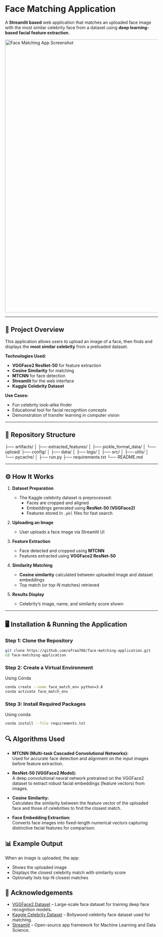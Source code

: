 # Face Matching Application

A **Streamlit based** web application that matches an uploaded face image with the most similar celebrity face from a dataset using **deep learning-based facial feature extraction**.

<img width="1600" height="900" alt="Face Matching App Screenshot" src="https://github.com/user-attachments/assets/c6c6df9f-f223-4286-bc1d-15f1a711ae1b" />

---

## 📌 Project Overview
This application allows users to upload an image of a face, then finds and displays the **most similar celebrity** from a preloaded dataset.

**Technologies Used:**
- **VGGFace2 ResNet-50** for feature extraction
- **Cosine Similarity** for matching
- **MTCNN** for face detection
- **Streamlit** for the web interface
- **Kaggle Celebrity Dataset**

**Use Cases:**
- Fun celebrity look-alike finder
- Educational tool for facial recognition concepts
- Demonstration of transfer learning in computer vision

---

## 📂 Repository Structure
├── artifacts/
│ ├── extracted_features/ 
│ ├── pickle_format_data/
│ └── upload/
├── config/
│
├── data/ 
│
├── logs/ 
│
├── src/ 
│ ├── utils/ 
│ └── pycache/
│
├── run.py 
├── requirements.txt 
└── README.md 

---

## ⚙️ How It Works

1. **Dataset Preparation**
   - The Kaggle celebrity dataset is preprocessed:
     - Faces are cropped and aligned
     - Embeddings generated using **ResNet-50 (VGGFace2)**
     - Features stored in `.pkl` files for fast search

2. **Uploading an Image**
   - User uploads a face image via Streamlit UI

3. **Feature Extraction**
   - Face detected and cropped using **MTCNN**
   - Features extracted using **VGGFace2 ResNet-50**

4. **Similarity Matching**
   - **Cosine similarity** calculated between uploaded image and dataset embeddings
   - Top match (or top-N matches) retrieved

5. **Results Display**
   - Celebrity’s image, name, and similarity score shown

---

## 🖥️ Installation & Running the Application

### Step 1: Clone the Repository
```bash
git clone https://github.com/afraa786/face-matching-application.git
cd face-matching-application
```

### Step 2: Create a Virtual Environment 
Using Conda
```bash
conda create --name face_match_env python=3.8
conda activate face_match_env
```

### Step 3: Install Required Packages
Using conda:
```bash
conda install --file requirements.txt
```
## 🔍 Algorithms Used

- **MTCNN (Multi-task Cascaded Convolutional Networks):**  
  Used for accurate face detection and alignment on the input images before feature extraction.

- **ResNet-50 (VGGFace2 Model):**  
  A deep convolutional neural network pretrained on the VGGFace2 dataset to extract robust facial embeddings (feature vectors) from images.

- **Cosine Similarity:**  
  Calculates the similarity between the feature vector of the uploaded face and those of celebrities to find the closest match.

- **Face Embedding Extraction:**  
  Converts face images into fixed-length numerical vectors capturing distinctive facial features for comparison.

## 📊 Example Output

When an image is uploaded, the app:

- Shows the uploaded image
- Displays the closest celebrity match with similarity score
- Optionally lists top-N closest matches


## 🙌 Acknowledgements
- [VGGFace2 Dataset](https://www.robots.ox.ac.uk/~vgg/data/vgg_face2/) – Large-scale face dataset for training deep face recognition models.
- [Kaggle Celebrity Dataset](https://www.kaggle.com/datasets/sroy93/bollywood-celeb-localized-face-dataset-extended) – Bollywood celebrity face dataset used for matching.
- [Streamlit](https://streamlit.io/) – Open-source app framework for Machine Learning and Data Science.


